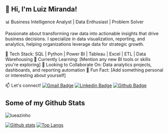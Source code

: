 ## 👋 Hi, I'm Luiz Miranda!
📊 Business Intelligence Analyst | Data Enthusiast | Problem Solver

Passionate about transforming raw data into actionable insights that drive business decisions. I specialize in data visualization, reporting, and analytics, helping organizations leverage data for strategic growth.

🔹 Tech Stack: SQL | Python | Power BI | Tableau | Excel | ETL | Data Warehousing
🔹 Currently Learning: [Mention any new BI tools or skills you're exploring]
🔹 Looking to Collaborate On: Data analytics projects, dashboards, and reporting automation
🔹 Fun Fact: [Add something personal or interesting about yourself]

📫 Let's connect!
[![Gmail Badge](https://img.shields.io/badge/-luizmiranda@live.com-c14438?style=flat&logo=Gmail&logoColor=white&link=mailto:luizmiranda@live.com)](mailto:luizmiranda@live.com) 
[![Linkedin Badge](https://img.shields.io/badge/-https://www.linkedin.com/in/luizmiranda96/-0072b1?style=flat&logo=Linkedin&logoColor=white&link=https://www.linkedin.com/in/https://www.linkedin.com/in/luizmiranda96//)](https://www.linkedin.com/in/https://www.linkedin.com/in/luizmiranda96//) [![Github Badge](https://img.shields.io/badge/-lueazinho-grey?style=flat&logo=github&logoColor=white&link=https://github.com/lueazinho/)](https://www.github.com/lueazinho/) 
## Some of my Github Stats
<p align=left> <img src=https://komarev.com/ghpvc/?username=lueazinho alt=lueazinho /> </p>

[![Github stats](https://github-readme-stats.vercel.app/api?username=lueazinho&show_icons=true&include_all_commits=true)](https://github.com/lueazinho/github-readme-stats)
[![Top Langs](https://github-readme-stats.vercel.app/api/top-langs/?username=lueazinho&layout=compact)](https://github.com/lueazinho/github-readme-stats)
